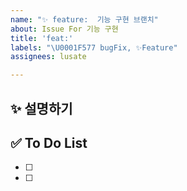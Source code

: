 ```yaml
---
name: "✨ feature:  기능 구현 브랜치"
about: Issue For 기능 구현
title: 'feat:'
labels: "\U0001F577 bugFix, ✨Feature"
assignees: lusate

---
```


## ✨ 설명하기

## ✅ To Do List

- [ ] 
- [ ]
